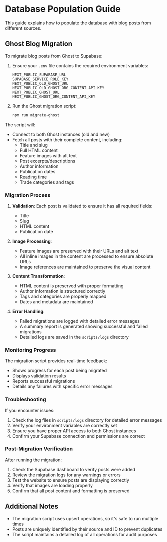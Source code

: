 # Database Population Guide

This guide explains how to populate the database with blog posts from different sources.

## Ghost Blog Migration

To migrate blog posts from Ghost to Supabase:

1. Ensure your `.env` file contains the required environment variables:
   ```
   NEXT_PUBLIC_SUPABASE_URL
   SUPABASE_SERVICE_ROLE_KEY
   NEXT_PUBLIC_OLD_GHOST_URL
   NEXT_PUBLIC_OLD_GHOST_ORG_CONTENT_API_KEY
   NEXT_PUBLIC_GHOST_URL
   NEXT_PUBLIC_GHOST_ORG_CONTENT_API_KEY
   ```

2. Run the Ghost migration script:
   ```bash
   npm run migrate-ghost
   ```

The script will:
- Connect to both Ghost instances (old and new)
- Fetch all posts with their complete content, including:
  - Title and slug
  - Full HTML content
  - Feature images with alt text
  - Post excerpts/descriptions
  - Author information
  - Publication dates
  - Reading time
  - Trade categories and tags

### Migration Process

1. **Validation**: Each post is validated to ensure it has all required fields:
   - Title
   - Slug
   - HTML content
   - Publication date

2. **Image Processing**: 
   - Feature images are preserved with their URLs and alt text
   - All inline images in the content are processed to ensure absolute URLs
   - Image references are maintained to preserve the visual content

3. **Content Transformation**:
   - HTML content is preserved with proper formatting
   - Author information is structured correctly
   - Tags and categories are properly mapped
   - Dates and metadata are maintained

4. **Error Handling**:
   - Failed migrations are logged with detailed error messages
   - A summary report is generated showing successful and failed migrations
   - Detailed logs are saved in the `scripts/logs` directory

### Monitoring Progress

The migration script provides real-time feedback:
- Shows progress for each post being migrated
- Displays validation results
- Reports successful migrations
- Details any failures with specific error messages

### Troubleshooting

If you encounter issues:

1. Check the log files in `scripts/logs` directory for detailed error messages
2. Verify your environment variables are correctly set
3. Ensure you have proper API access to both Ghost instances
4. Confirm your Supabase connection and permissions are correct

### Post-Migration Verification

After running the migration:

1. Check the Supabase dashboard to verify posts were added
2. Review the migration logs for any warnings or errors
3. Test the website to ensure posts are displaying correctly
4. Verify that images are loading properly
5. Confirm that all post content and formatting is preserved

## Additional Notes

- The migration script uses upsert operations, so it's safe to run multiple times
- Posts are uniquely identified by their source and ID to prevent duplicates
- The script maintains a detailed log of all operations for audit purposes
